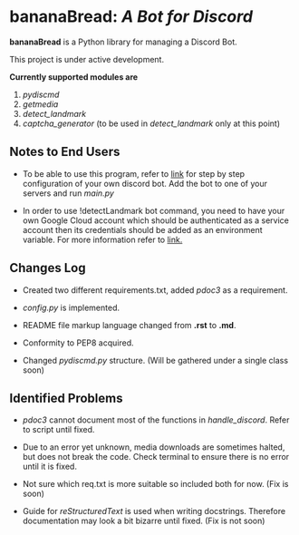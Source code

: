 # **bananaBread**: _A Bot for Discord_

**bananaBread** is a Python library for managing a Discord Bot.

This project is under active development.

**Currently supported modules are**

1. _pydiscmd_
2. _getmedia_
3. _detect_landmark_
4. _captcha_generator_ (to be used in _detect_landmark_ only at this point)

## **Notes to End Users**

- To be able to use this program, refer to [link](https://www.writebots.com/discord-bot-token/) for step by step configuration of your own discord bot. Add the bot to one of your servers and run _main.py_

- In order to use !detectLandmark bot command, you need to have your own Google Cloud account which should be authenticated as a service account then its credentials should be added as an environment variable. For more information refer to [link.](https://cloud.google.com/docs/authentication/production#windows)

## **Changes Log**

- Created two different requirements.txt, added _pdoc3_ as a requirement.

- _config.py_ is implemented.

- README file markup language changed from **.rst** to **.md**.

- Conformity to PEP8 acquired.

- Changed _pydiscmd.py_ structure. (Will be gathered under a single class soon)



## **Identified Problems**

- _pdoc3_ cannot document most of the functions in _handle_discord_. Refer to script until fixed.

- Due to an error yet unknown, media downloads are sometimes halted, but does not break the code. Check terminal to ensure there is no error until it is fixed.

- Not sure which req.txt is more suitable so included both for now. (Fix is soon)

- Guide for _reStructuredText_ is used when writing docstrings. Therefore documentation may look a bit bizarre until fixed. (Fix is not soon)
